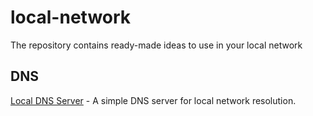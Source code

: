 # local-network
The repository contains ready-made ideas to use in your local network


## DNS

[Local DNS Server](/docker/dns/README.md) - A simple DNS server for local network resolution.
